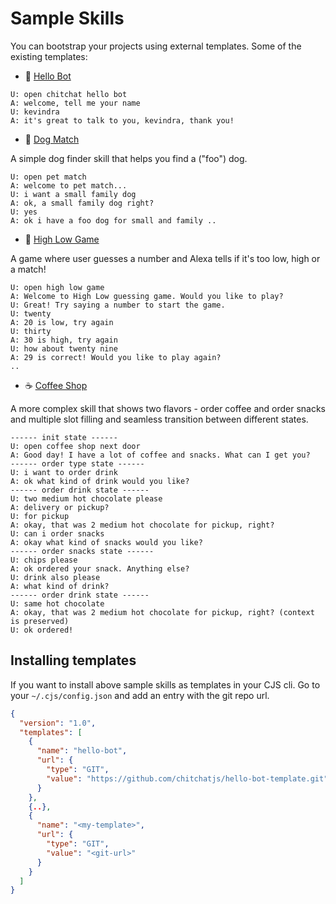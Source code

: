 # Sample Skills

You can bootstrap your projects using external templates. Some of the existing templates:

- 👋 [Hello Bot](https://github.com/chitchatjs/hello-bot-template)

```
U: open chitchat hello bot
A: welcome, tell me your name
U: kevindra
A: it's great to talk to you, kevindra, thank you!
```

- 🐶 [Dog Match](https://github.com/chitchatjs/pet-match-template)

A simple dog finder skill that helps you find a ("foo") dog.

```
U: open pet match
A: welcome to pet match...
U: i want a small family dog
A: ok, a small family dog right?
U: yes
A: ok i have a foo dog for small and family ..
```

- 🔢 [High Low Game](https://github.com/chitchatjs/high-low-game)

A game where user guesses a number and Alexa tells if it's too low, high or a match!

```
U: open high low game
A: Welcome to High Low guessing game. Would you like to play?
U: Great! Try saying a number to start the game.
U: twenty
A: 20 is low, try again
U: thirty
A: 30 is high, try again
U: how about twenty nine
A: 29 is correct! Would you like to play again?
..
```

- ☕ [Coffee Shop](https://github.com/chitchatjs/coffee-shop)

A more complex skill that shows two flavors - order coffee and order snacks and multiple slot filling and seamless transition between different states.

```
------ init state ------
U: open coffee shop next door
A: Good day! I have a lot of coffee and snacks. What can I get you?
------ order type state ------
U: i want to order drink
A: ok what kind of drink would you like?
------ order drink state ------
U: two medium hot chocolate please
A: delivery or pickup?
U: for pickup
A: okay, that was 2 medium hot chocolate for pickup, right?
U: can i order snacks
A: okay what kind of snacks would you like?
------ order snacks state ------
U: chips please
A: ok ordered your snack. Anything else?
U: drink also please
A: what kind of drink?
------ order drink state ------
U: same hot chocolate
A: okay, that was 2 medium hot chocolate for pickup, right? (context is preserved)
U: ok ordered!
```

## Installing templates

If you want to install above sample skills as templates in your CJS cli. Go to your `~/.cjs/config.json` and add an entry with the git repo url.

```json
{
  "version": "1.0",
  "templates": [
    {
      "name": "hello-bot",
      "url": {
        "type": "GIT",
        "value": "https://github.com/chitchatjs/hello-bot-template.git"
      }
    },
    {..},
    {
      "name": "<my-template>",
      "url": {
        "type": "GIT",
        "value": "<git-url>"
      }
    }
  ]
}
```
